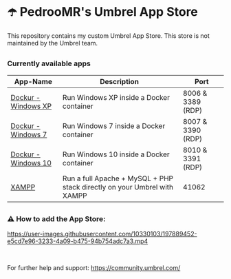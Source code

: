 # ☂️ PedrooMR's Umbrel App Store

This repository contains my custom Umbrel App Store. This store is not maintained by the Umbrel team.

##

### Currently available apps

| App-Name                                             | Description                                                              | Port   |
|------------------------------------------------------|--------------------------------------------------------------------------|--------|
| [Dockur - Windows XP](https://github.com/dockur/windows/) | Run Windows XP inside a Docker container         | 8006 & 3389 (RDP)  |
| [Dockur - Windows 7](https://github.com/dockur/windows/) | Run Windows 7 inside a Docker container         | 8007 & 3390 (RDP)   |
| [Dockur - Windows 10](https://github.com/dockur/windows/) | Run Windows 10 inside a Docker container         | 8010 & 3391 (RDP)   |
| [XAMPP](https://hub.docker.com/r/tomsik68/xampp/) | Run a full Apache + MySQL + PHP stack directly on your Umbrel with XAMPP         | 41062  |

##

### ⚠️ How to add the App Store:

https://user-images.githubusercontent.com/10330103/197889452-e5cd7e96-3233-4a09-b475-94b754adc7a3.mp4

&nbsp; 

For further help and support: https://community.umbrel.com/

##
